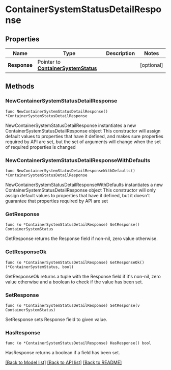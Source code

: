 # ContainerSystemStatusDetailResponse

## Properties

Name | Type | Description | Notes
------------ | ------------- | ------------- | -------------
**Response** | Pointer to [**ContainerSystemStatus**](ContainerSystemStatus.md) |  | [optional] 

## Methods

### NewContainerSystemStatusDetailResponse

`func NewContainerSystemStatusDetailResponse() *ContainerSystemStatusDetailResponse`

NewContainerSystemStatusDetailResponse instantiates a new ContainerSystemStatusDetailResponse object
This constructor will assign default values to properties that have it defined,
and makes sure properties required by API are set, but the set of arguments
will change when the set of required properties is changed

### NewContainerSystemStatusDetailResponseWithDefaults

`func NewContainerSystemStatusDetailResponseWithDefaults() *ContainerSystemStatusDetailResponse`

NewContainerSystemStatusDetailResponseWithDefaults instantiates a new ContainerSystemStatusDetailResponse object
This constructor will only assign default values to properties that have it defined,
but it doesn't guarantee that properties required by API are set

### GetResponse

`func (o *ContainerSystemStatusDetailResponse) GetResponse() ContainerSystemStatus`

GetResponse returns the Response field if non-nil, zero value otherwise.

### GetResponseOk

`func (o *ContainerSystemStatusDetailResponse) GetResponseOk() (*ContainerSystemStatus, bool)`

GetResponseOk returns a tuple with the Response field if it's non-nil, zero value otherwise
and a boolean to check if the value has been set.

### SetResponse

`func (o *ContainerSystemStatusDetailResponse) SetResponse(v ContainerSystemStatus)`

SetResponse sets Response field to given value.

### HasResponse

`func (o *ContainerSystemStatusDetailResponse) HasResponse() bool`

HasResponse returns a boolean if a field has been set.


[[Back to Model list]](../README.md#documentation-for-models) [[Back to API list]](../README.md#documentation-for-api-endpoints) [[Back to README]](../README.md)


